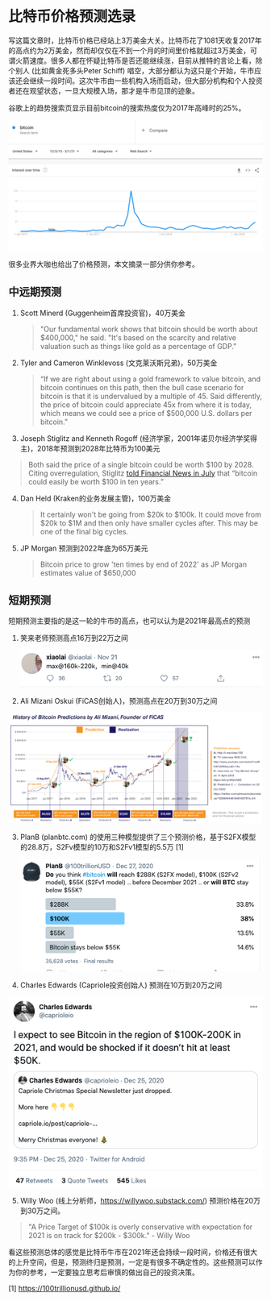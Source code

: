 # 比特币价格预测选录

写这篇文章时，比特币价格已经站上3万美金大关。比特币花了1081天收复2017年的高点约为2万美金，然而却仅仅在不到一个月的时间里价格就超过3万美金，可谓火箭速度。很多人都在怀疑比特币是否还能继续涨，目前从推特的言论上看，除个别人 (比如黄金死多头Peter Schiff) 唱空，大部分都认为这只是个开始，牛市应该还会继续一段时间。这次牛市由一些机构入场而启动，但大部分机构和个人投资者还在观望状态，一旦大规模入场，那才是牛市见顶的迹象。

谷歌上的趋势搜索页显示目前bitcoin的搜索热度仅为2017年高峰时的25%。

![](images/bitcoin_trend.png)

很多业界大咖也给出了价格预测，本文摘录一部分供你参考。

## 中远期预测

1. Scott Minerd (Guggenheim首席投资官)，40万美金

   > "Our fundamental work shows that bitcoin should be worth about $400,000," he said. "It's based on the scarcity and relative valuation such as things like gold as a percentage of GDP."

2. Tyler and Cameron Winklevoss (文克莱沃斯兄弟)，50万美金

   > “If we are right about using a gold framework to value bitcoin, and bitcoin continues on this path, then the bull case scenario for bitcoin is that it is undervalued by a multiple of 45. Said differently, the price of bitcoin could appreciate 45x from where it is today, which means we could see a price of $500,000 U.S. dollars per bitcoin.”

3.  Joseph Stiglitz and Kenneth Rogoff (经济学家，2001年诺贝尔经济学奖得主)，2018年预测到2028年比特币为100美元

   > Both said the price of a single bitcoin could be worth $100 by 2028. Citing overregulation, Stiglitz [told Financial News in July](https://www.fnlondon.com/articles/stiglitz-roubini-and-rogoff-lead-joint-attack-on-bitcoin-20180709) that “bitcoin could easily be worth $100 in ten years.”

4. Dan Held (Kraken的业务发展主管)，100万美金

   > It certainly won't be going from $20k to $100k. It could move from $20k to $1M and then only have smaller cycles after. This may be one of the final big cycles.

5. JP Morgan 预测到2022年底为65万美元

   > Bitcoin price to grow 'ten times by end of 2022' as JP Morgan estimates value of $650,000

## 短期预测

短期预测主要指的是这一轮的牛市的高点，也可以认为是2021年最高点的预测

1. 笑来老师预测高点16万到22万之间

   ![](images/image-20201229094229857.png)

2. Ali Mizani Oskui (FiCAS创始人)，预测高点在20万到30万之间

![](images/alimizani-prediction.png)

3. PlanB (planbtc.com) 的使用三种模型提供了三个预测价格，基于S2FX模型的28.8万，S2Fv模型的10万和S2Fv1模型的5.5万 [1]

   ![](images/PlanB_BTC_prediction.png)

4. Charles Edwards (Capriole投资创始人) 预测在10万到20万之间

![image-20210103122332232](images/image-20210103122332232.png)

5. Willy Woo (线上分析师，https://willywoo.substack.com/) 预测价格在20万到30万之间。

> "A Price Target of $100k is overly conservative with expectation for 2021 is on track for $200k - $300k." - Willy Woo

看这些预测总体的感觉是比特币牛市在2021年还会持续一段时间，价格还有很大的上升空间，但是，预测终归是预测，一定是有很多不确定性的。这些预测可以作为你的参考，一定要独立思考后审慎的做出自己的投资决策。

[1] https://100trillionusd.github.io/